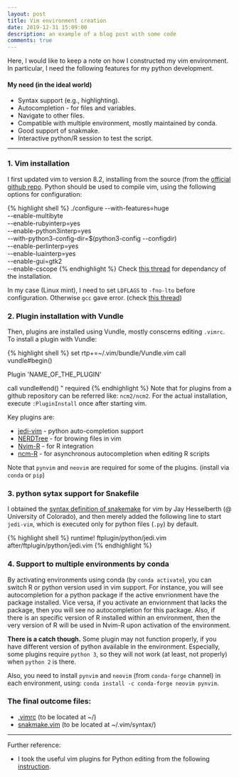 ```yaml
---
layout: post
title: Vim environment creation
date: 2019-12-31 15:09:00
description: an example of a blog post with some code
comments: true
---
```



Here, I would like to keep a note on how I constructed my vim environment.
In particular, I need the following features for my python development.


#### My need (in the ideal world)
<ul>
    <li> Syntax support (e.g., highlighting). </li>
    <li> Autocompletion - for files and variables. </li>
    <li> Navigate to other files.</li>
    <li> Compatible with multiple environment, mostly maintained by conda.</li>
    <li> Good support of snakmake.</li>
    <li> Interactive python/R session to test the script.</li>
</ul>


<hr>

<h3> 1. Vim installation </h3>

I first updated vim to version 8.2, installing from the source (from the <a href="https://github.com/vim/vim">official github repo</a>.
Python should be used to compile vim, using the following options for configuration:

{% highlight shell %}
./configure --with-features=huge \
            --enable-multibyte \
            --enable-rubyinterp=yes \
            --enable-python3interp=yes \
            --with-python3-config-dir=$(python3-config --configdir) \
            --enable-perlinterp=yes \
            --enable-luainterp=yes \
            --enable-gui=gtk2 \
            --enable-cscope
{% endhighlight %}
Check <a href="https://github.com/ycm-core/YouCompleteMe/wiki/Building-Vim-from-source">this thread</a> for dependancy of the installation.

In my case (Linux mint), I need to set `LDFLAGS` to `-fno-lto` before configuration.
Otherwise `gcc` gave error. (check <a href="https://github.com/halide/Halide/issues/2713">this thread</a>)


<h3> 2. Plugin installation with Vundle </h3>

Then, plugins are installed using Vundle, mostly conscerns editing `.vimrc`. 
To install a plugin with Vundle:

{% highlight shell %}
set rtp+=~/.vim/bundle/Vundle.vim
call vundle#begin()

Plugin 'NAME_OF_THE_PLUGIN'

call vundle#end()            " required
{% endhighlight %}
Note that for plugins from a github repository can be referred like: `ncm2/ncm2`.
For the actual installation, execute `:PluginInstall` once after starting vim.


Key plugins are:

<ul>
  <li><a href="https://github.com/davidhalter/jedi-vim">jedi-vim</a> - python auto-completion support</li>
  <li><a href="https://github.com/preservim/nerdtree">NERDTree</a> - for browing files in vim</li>
  <li><a href="https://github.com/jalvesaq/Nvim-R">Nvim-R</a> - for R integration </li>
  <li><a href="https://github.com/gaalcaras/ncm-R">ncm-R</a> - for asynchronous autocompletion when editing R scripts </li>
</ul>

Note that `pynvim` and `neovim` are required for some of the plugins. (install via `conda` or `pip`)

<h3> 3. python sytax support for Snakefile </h3>

I obtained the <a href="https://bitbucket.org/jayhesselberth/snakemake/src/master/misc/vim/syntax/snakemake.vim">syntax definition of snakemake</a> for vim by Jay Hesselberth (@ University of Colorado), and then merely added the following line to start `jedi-vim`, which is executed only for python files (`.py`) by default.

{% highlight shell %}
runtime! ftplugin/python/jedi.vim after/ftplugin/python/jedi.vim
{% endhighlight %}



<h3> 4. Support to multiple environments by conda </h3>

By activating environments using conda (by `conda activate`), you can switch R or python version used in vim support.
For instance, you will see autocompletion for a python package if the active envrionment have the package installed.
Vice versa, if you activate an enviornment that lacks the package, then you will see no autocompletion for this package.
Also, if there is an specific version of R installed within an environment, then the very version of R will be used in Nvim-R upon activation of the environment.

<strong>There is a catch though.</strong> Some plugin may not function properly, if you have different version of python available in the environment.
Especially, some plugins require `python 3`, so they will not work (at least, not properly) when `python 2` is there.

Also, you need to install `pynvim` and `neovim` (from `conda-forge` channel) in each environment, using: `conda install -c conda-forge neovim pynvim`.


<h3> The final outcome files: </h3>

<ul>
    <li> <a href="/assets/scripts/vimrc">.vimrc</a> (to be located at ~/)</li>
    <li> <a href="/assets/scripts/snakemake.vim">snakmake.vim</a> (to be located at ~/.vim/syntax/) </li>
</ul>



<hr>

Further reference:

<ul>
  <li> I took the useful vim plugins for Python editing from the following <a href="https://realpython.com/vim-and-python-a-match-made-in-heaven/"> instruction</a>.</li>
</ul>

